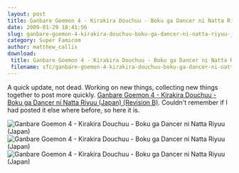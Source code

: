 ```yaml
---
layout: post
title: Ganbare Goemon 4 - Kirakira Douchuu - Boku ga Dancer ni Natta Riyuu (Japan) (Revision B)
date: 2009-01-29 18:41:56
slug: ganbare-goemon-4-kirakira-douchuu-boku-ga-dancer-ni-natta-riyuu-japan-revision-b
category: Super Famicom
author: matthew_callis
download:
 title: Ganbare Goemon 4 - Kirakira Douchuu - Boku ga Dancer ni Natta Riyuu (Japan) (Revision B)
 filename: sfc/ganbare-goemon-4-kirakira-douchuu-boku-ga-dancer-ni-natta-riyuu-japan-revision-b.7z
---
```


A quick update, not dead. Working on new things, collecting new things together to post more quickly. [Ganbare Goemon 4 - Kirakira Douchuu - Boku ga Dancer ni Natta Riyuu (Japan) (Revision B)](https://superfamicom.org/info/ganbare-goemon-4-kirakira-douchuu-boku-ga-dancer-ni-natta-riyuu/ "Ganbare Goemon 4 - Kirakira Douchuu - Boku ga Dancer ni Natta Riyuu (Japan) (Revision B) ROM"). Couldn't remember if I had posted it else where before, so here it is.

![Ganbare Goemon 4 - Kirakira Douchuu - Boku ga Dancer ni Natta Riyuu (Japan)](https://snes.in/screenshots/ganbare-goemon-4-kirakira-douchuu-boku-ga-dancer-ni-natta-riyuu/ganbare-goemon-4-kirakira-douchuu-boku-ga-dancer-ni-natta-riyuu.1.png "Ganbare Goemon 4 - Kirakira Douchuu - Boku ga Dancer ni Natta Riyuu (Japan)")
![Ganbare Goemon 4 - Kirakira Douchuu - Boku ga Dancer ni Natta Riyuu (Japan)](https://snes.in/screenshots/ganbare-goemon-4-kirakira-douchuu-boku-ga-dancer-ni-natta-riyuu/ganbare-goemon-4-kirakira-douchuu-boku-ga-dancer-ni-natta-riyuu.2.png "Ganbare Goemon 4 - Kirakira Douchuu - Boku ga Dancer ni Natta Riyuu (Japan)")
![Ganbare Goemon 4 - Kirakira Douchuu - Boku ga Dancer ni Natta Riyuu (Japan)](https://snes.in/screenshots/ganbare-goemon-4-kirakira-douchuu-boku-ga-dancer-ni-natta-riyuu/ganbare-goemon-4-kirakira-douchuu-boku-ga-dancer-ni-natta-riyuu.3.png "Ganbare Goemon 4 - Kirakira Douchuu - Boku ga Dancer ni Natta Riyuu (Japan)")
